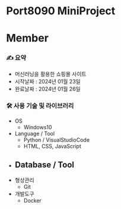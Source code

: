 # Port8090 MiniProject

# Member

### ✍️ 요약

- 머신러닝을 활용한 쇼핑몰 사이트
- 시작날짜 : 2024년 01월 23일
- 완료날짜 : 2024년 01월 26일

### 🛠 사용 기술 및 라이브러리

- OS
  - Windows10
- Language / Tool
  - Python / VisualStudioCode
  - HTML, CSS, JavaScript
- Database / Tool
  - 
- 형상관리
  - Git
- 개발도구
  - Docker